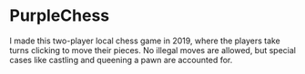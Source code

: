 # PurpleChess

I made this two-player local chess game in 2019, where the players take turns clicking to move their pieces. No illegal moves are allowed, but special cases like castling and queening a pawn are accounted for.
